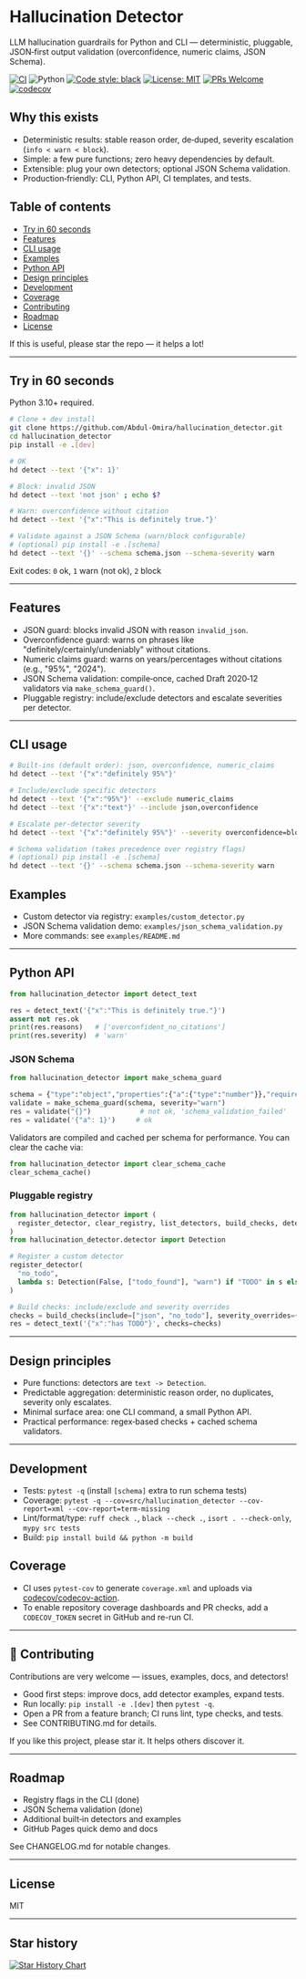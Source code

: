 # Hallucination Detector

LLM hallucination guardrails for Python and CLI — deterministic, pluggable, JSON‑first output validation (overconfidence, numeric claims, JSON Schema).

[![CI](https://github.com/Abdul-Omira/hallucination_detector/actions/workflows/ci.yml/badge.svg)](https://github.com/Abdul-Omira/hallucination_detector/actions/workflows/ci.yml)
![Python](https://img.shields.io/badge/Python-3.10%2B-blue)
[![Code style: black](https://img.shields.io/badge/code%20style-black-000000.svg)](https://github.com/psf/black)
[![License: MIT](https://img.shields.io/badge/License-MIT-yellow.svg)](LICENSE)
[![PRs Welcome](https://img.shields.io/badge/PRs-welcome-brightgreen.svg)](#-contributing) [![codecov](https://codecov.io/gh/Abdul-Omira/hallucination_detector/branch/main/graph/badge.svg)](https://codecov.io/gh/Abdul-Omira/hallucination_detector)

## Why this exists
- Deterministic results: stable reason order, de‑duped, severity escalation (`info < warn < block`).
- Simple: a few pure functions; zero heavy dependencies by default.
- Extensible: plug your own detectors; optional JSON Schema validation.
- Production‑friendly: CLI, Python API, CI templates, and tests.

## Table of contents
- [Try in 60 seconds](#try-in-60-seconds)
- [Features](#features)
- [CLI usage](#cli-usage)
- [Examples](#examples)
- [Python API](#python-api)
- [Design principles](#design-principles)
- [Development](#development)
- [Coverage](#coverage)
- [Contributing](#-contributing)
- [Roadmap](#roadmap)
- [License](#license)

If this is useful, please star the repo — it helps a lot!

---

## Try in 60 seconds
Python 3.10+ required.

```bash
# Clone + dev install
git clone https://github.com/Abdul-Omira/hallucination_detector.git
cd hallucination_detector
pip install -e .[dev]

# OK
hd detect --text '{"x": 1}'

# Block: invalid JSON
hd detect --text 'not json' ; echo $?

# Warn: overconfidence without citation
hd detect --text '{"x":"This is definitely true."}'

# Validate against a JSON Schema (warn/block configurable)
# (optional) pip install -e .[schema]
hd detect --text '{}' --schema schema.json --schema-severity warn
```

Exit codes: `0` ok, `1` warn (not ok), `2` block

---

## Features
- JSON guard: blocks invalid JSON with reason `invalid_json`.
- Overconfidence guard: warns on phrases like "definitely/certainly/undeniably" without citations.
- Numeric claims guard: warns on years/percentages without citations (e.g., "95%", "2024").
- JSON Schema validation: compile‑once, cached Draft 2020‑12 validators via `make_schema_guard()`.
- Pluggable registry: include/exclude detectors and escalate severities per detector.

---

## CLI usage
```bash
# Built‑ins (default order): json, overconfidence, numeric_claims
hd detect --text '{"x":"definitely 95%"}'

# Include/exclude specific detectors
hd detect --text '{"x":"95%"}' --exclude numeric_claims
hd detect --text '{"x":"text"}' --include json,overconfidence

# Escalate per‑detector severity
hd detect --text '{"x":"definitely 95%"}' --severity overconfidence=block,numeric_claims=block

# Schema validation (takes precedence over registry flags)
# (optional) pip install -e .[schema]
hd detect --text '{}' --schema schema.json --schema-severity warn
```

## Examples
- Custom detector via registry: `examples/custom_detector.py`
- JSON Schema validation demo: `examples/json_schema_validation.py`
- More commands: see `examples/README.md`


---

## Python API
```python
from hallucination_detector import detect_text

res = detect_text('{"x":"This is definitely true."}')
assert not res.ok
print(res.reasons)   # ['overconfident_no_citations']
print(res.severity)  # 'warn'
```

### JSON Schema
```python
from hallucination_detector import make_schema_guard

schema = {"type":"object","properties":{"a":{"type":"number"}},"required":["a"]}
validate = make_schema_guard(schema, severity="warn")
res = validate("{}")            # not ok, 'schema_validation_failed'
res = validate('{"a": 1}')     # ok
```

Validators are compiled and cached per schema for performance. You can clear the cache via:

```python
from hallucination_detector import clear_schema_cache
clear_schema_cache()
```

### Pluggable registry
```python
from hallucination_detector import (
  register_detector, clear_registry, list_detectors, build_checks, detect_text
)
from hallucination_detector.detector import Detection

# Register a custom detector
register_detector(
  "no_todo",
  lambda s: Detection(False, ["todo_found"], "warn") if "TODO" in s else Detection(True, [])
)

# Build checks: include/exclude and severity overrides
checks = build_checks(include=["json", "no_todo"], severity_overrides={"no_todo": "block"})
res = detect_text('{"x":"has TODO"}', checks=checks)
```

---

## Design principles
- Pure functions: detectors are `text -> Detection`.
- Predictable aggregation: deterministic reason order, no duplicates, severity only escalates.
- Minimal surface area: one CLI command, a small Python API.
- Practical performance: regex‑based checks + cached schema validators.

---

## Development
- Tests: `pytest -q` (install `[schema]` extra to run schema tests)
- Coverage: `pytest -q --cov=src/hallucination_detector --cov-report=xml --cov-report=term-missing`
- Lint/format/type: `ruff check .`, `black --check .`, `isort . --check-only`, `mypy src tests`
- Build: `pip install build && python -m build`

## Coverage
- CI uses `pytest-cov` to generate `coverage.xml` and uploads via [codecov/codecov-action](.github/workflows/ci.yml).
- To enable repository coverage dashboards and PR checks, add a `CODECOV_TOKEN` secret in GitHub and re-run CI.

---

## 🚀 Contributing
Contributions are very welcome — issues, examples, docs, and detectors!

- Good first steps: improve docs, add detector examples, expand tests.
- Run locally: `pip install -e .[dev]` then `pytest -q`.
- Open a PR from a feature branch; CI runs lint, type checks, and tests.
- See CONTRIBUTING.md for details.

If you like this project, please star it. It helps others discover it.

---

## Roadmap
- Registry flags in the CLI (done)
- JSON Schema validation (done)
- Additional built‑in detectors and examples
- GitHub Pages quick demo and docs

See CHANGELOG.md for notable changes.

---

## License
MIT

---

## Star history
[![Star History Chart](https://api.star-history.com/svg?repos=Abdul-Omira/hallucination_detector&type=Date)](https://star-history.com/#Abdul-Omira/hallucination_detector&Date)
